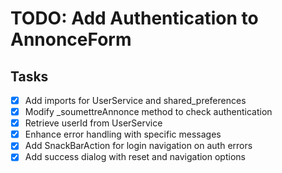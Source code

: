 # TODO: Add Authentication to AnnonceForm

## Tasks
- [x] Add imports for UserService and shared_preferences
- [x] Modify _soumettreAnnonce method to check authentication
- [x] Retrieve userId from UserService
- [x] Enhance error handling with specific messages
- [x] Add SnackBarAction for login navigation on auth errors
- [x] Add success dialog with reset and navigation options
